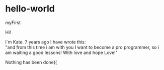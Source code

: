 hello-world
===========

myFirst

Hi!

I`m Kate. 7 years ago I have wrote this:  
"and from this time i am with you
I want to become a pro programmer, so i am waiting a good lessons!
With love and hope Love!"

Nothing has been done(( 
